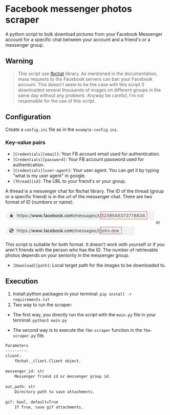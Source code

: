 # Facebook messenger photos scraper

A python script to bulk download pictures from your Facebook Messenger account for a specific chat between your account and a friend's or a messenger group.

## Warning

> This script use [fbchat](https://fbchat.readthedocs.io/en/stable/index.html) library. As mentioned in the documentation, mass requests to the Facebook servers can ban your Facebook account. This doesn't seem to be the case with this script (I downloaded several thousands of images on different groups in the same day without any problem). Anyway be careful, I'm not responsible for the use of this script.

## Configuration

Create a `config.ini` file as in the `example-config.ini`.

### Key-value pairs

- `[Credentials][email]`: Your FB account email used for authentication.
- `[Credentials][password]`: Your FB account password used for authentication.
- `[Credentials][user-agent]`: Your user agent. You can get it by typing "what is my user agent" in google.
- `[Thread][id]`: The URL to your friend's or your group.

A thread is a messenger chat for fbchat library. The ID of the thread (group or a specific friend) is in the url of the messenger chat. There are two format of ID (numbers or name):

![](https://github.com/leoguillaume/fbm-image-scraper/blob/master/readme-assets/screenshot-1.png) or
![](https://github.com/leoguillaume/fbm-image-scraper/blob/master/readme-assets/screenshot-2.png)

This script is suitable for both format. It doesn't work with yourself or if you aren't friends with the person who has the ID. The number of retrievable photos depends on your seniority in the messenger group.

- `[Download][path]`: Local target path for the images to be downloaded to.

## Execution

1. Install python packages in your terminal: `pip install -r requirements.txt`
2. Two way to run the scraper:

* The first way, you directly run the script with the `main.py` file in your terminal: `python3 main.py`

* The second way is to execute the `fbm-scraper` function in the `fbm-scraper.py` file.
```
Parameters
----------
client:
    fbchat._client.Client object.

messenger_id: str
    Messenger friend id or messenger group id.

out_path: str
    Directory path to save attachments.

gif: bool, default=True
    If True, save gif attachments.
```
